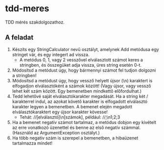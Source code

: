 # tdd-meres
TDD mérés szakdolgozathoz.

## A feladat
 1. Készíts egy StringCalculator nevű osztályt, amelynek Add metódusa egy stringet vár, és egy integert ad vissza. 
    - A metódus 0, 1, vagy 2 vesszővel elválasztott számot keres a stringben, és összegüket adja vissza, üres string esetén 0-t.
2. Módosítsd a metódust úgy, hogy bármennyi számot fel tudjon dolgozni a stringben!
3. Módosítsd a metódust úgy, hogy vessző helyett újsor (\n) karaktert is elfogadjon elválasztóként a számok között! (Vagy újsor, vagy vessző lehet két szám között. Egy bemenetben mindkettő előfordulhat.) 
4. Tedd lehetővé saját elválasztókarakter megadását. Ha a string két / karakterrel indul, az azokat követő karakter is elfogadott elválasztó karakter legyen a bemenetben. A bemenet elején megadott elválasztókaraktert egy újsor karakter kövesse! 
    - Tehát: //[elválasztó]\n[számok], például: //;\n1;2;3 
5. Ha a bemenet negatív számot tartalmaz, a metódus dobjon egy kivételt az erre vonatkozó üzenettel és benne az első negatív számmal. (Használd az ArgumentException osztályt.)
6. Ha több negatív szám is szerepel a bemenetben, a hibaüzenet tartalmazza mindet!

